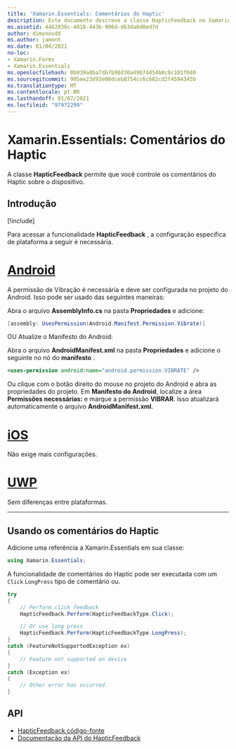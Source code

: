 ```yaml
---
title: 'Xamarin.Essentials: Comentários do Haptic'
description: Este documento descreve a classe HapticFeedback no Xamarin.Essentials , que permite que você controle os comentários do Haptic sobre o dispositivo.
ms.assetid: 4462936c-4018-443b-906d-d63da6d0ed7d
author: dimonovdd
ms.author: jamont
ms.date: 01/04/2021
no-loc:
- Xamarin.Forms
- Xamarin.Essentials
ms.openlocfilehash: 0b039a8ba7db7b98d30a49b74454b8c0c101f040
ms.sourcegitcommit: 995ee23d93e08dceb8754cc6c682cd2f4594345b
ms.translationtype: MT
ms.contentlocale: pt-BR
ms.lasthandoff: 01/07/2021
ms.locfileid: "97972299"
---
```

# <a name="no-locxamarinessentials-haptic-feedback"></a>Xamarin.Essentials: Comentários do Haptic

A classe **HapticFeedback** permite que você controle os comentários do Haptic sobre o dispositivo.

## <a name="get-started"></a>Introdução

[!include[](~/essentials/includes/get-started.md)]

Para acessar a funcionalidade **HapticFeedback** , a configuração específica de plataforma a seguir é necessária.

# <a name="android"></a>[Android](#tab/android)

A permissão de Vibração é necessária e deve ser configurada no projeto do Android. Isso pode ser usado das seguintes maneiras:

Abra o arquivo **AssemblyInfo.cs** na pasta **Propriedades** e adicione:

```csharp
[assembly: UsesPermission(Android.Manifest.Permission.Vibrate)]
```

OU Atualize o Manifesto do Android:

Abra o arquivo **AndroidManifest.xml** na pasta **Propriedades** e adicione o seguinte no nó do **manifesto** .

```xml
<uses-permission android:name="android.permission.VIBRATE" />
```

Ou clique com o botão direito do mouse no projeto do Android e abra as propriedades do projeto. Em **Manifesto do Android**, localize a área **Permissões necessárias:** e marque a permissão **VIBRAR**. Isso atualizará automaticamente o arquivo **AndroidManifest.xml**.

# <a name="ios"></a>[iOS](#tab/ios)

Não exige mais configurações.

# <a name="uwp"></a>[UWP](#tab/uwp)

Sem diferenças entre plataformas.

-----

## <a name="using-haptic-feedback"></a>Usando os comentários do Haptic

Adicione uma referência a Xamarin.Essentials em sua classe:

```csharp
using Xamarin.Essentials;
```

A funcionalidade de comentários do Haptic pode ser executada com um `Click` `LongPress` tipo de comentário ou.

```csharp
try
{
    // Perform click feedback
    HapticFeedback.Perform(HapticFeedbackType.Click);

    // Or use long press    
    HapticFeedback.Perform(HapticFeedbackType.LongPress);
}
catch (FeatureNotSupportedException ex)
{
    // Feature not supported on device
}
catch (Exception ex)
{
    // Other error has occurred.
}
```

## <a name="api"></a>API

- [HapticFeedback código-fonte](https://github.com/xamarin/Essentials/tree/main/Xamarin.Essentials/HapticFeedback)
- [Documentação da API do HapticFeedback](xref:Xamarin.Essentials.HapticFeedback)
